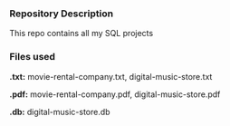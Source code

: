 ### Repository Description

This repo contains all my SQL projects

### Files used

**.txt:**
movie-rental-company.txt, digital-music-store.txt

**.pdf:**
movie-rental-company.pdf, digital-music-store.pdf

**.db:**
digital-music-store.db
